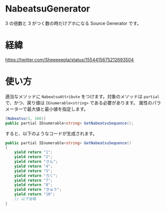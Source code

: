 # NabeatsuGenerator
3 の倍数と 3 がつく数の時だけアホになる Source Generator です。

# 経緯
https://twitter.com/Sheeeeepla/status/1554415675212693504

# 使い方
適当なメソッドに `NabeatsuAttribute` をつけます。対象のメソッドは `partial` で、かつ、戻り値は `IEnumerable<string>` である必要があります。
属性のパラメーターで最大値と最小値を指定します。

```cs
[Nabeatsu(1, 100)]
public partial IEnumerable<string> GetNabeatsuSequence();
```

すると、以下のようなコードが生成されます。

```cs
public partial IEnumerable<string> GetNabeatsuSequence()
{
    yield return "1";
    yield return "2";
    yield return "さん";
    yield return "4";
    yield return "5";
    yield return "ろく";
    yield return "7";
    yield return "8";
    yield return "きゅう";
    yield return "10";
    // 以下省略
}
```
